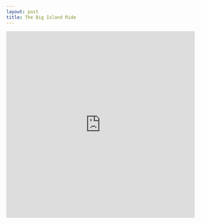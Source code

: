 ```yaml
---
layout: post
title: The Big Island Ride
---
```


<iframe src='https://rwgps-embeds.com/embeds?type=route&id=6650806&sampleGraph=true' style='width: 1px; min-width: 100%; height: 500px; border: none;' scrolling='no'></iframe>

